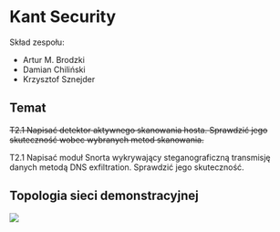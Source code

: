 # Kant Security
Skład zespołu:
 - Artur M. Brodzki
 - Damian Chiliński
 - Krzysztof Sznejder

## Temat
<s> T2.1 Napisać detektor aktywnego skanowania hosta. Sprawdzić jego skuteczność wobec wybranych metod skanowania. </s>

T2.1 Napisać moduł Snorta wykrywający steganograficzną transmisję danych metodą DNS exfiltration. Sprawdzić jego skuteczność. 

## Topologia sieci demonstracyjnej

![](https://gitlab.com/bcyb19l/kant-security/raw/master/img/BCYB-topologia-sieci.PNG)